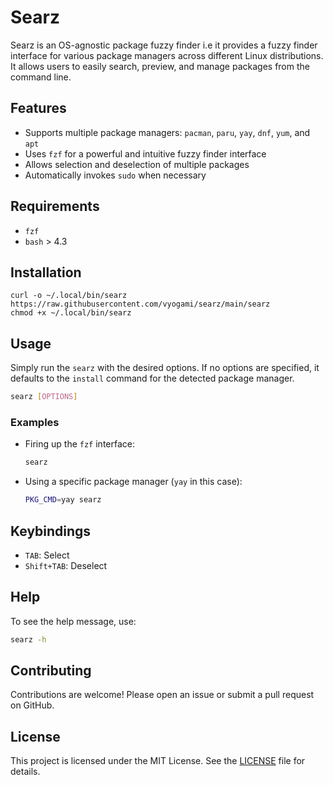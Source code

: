# Searz

Searz is an OS-agnostic package fuzzy finder i.e it provides a fuzzy finder interface for various package managers across different Linux distributions. It allows users to easily search, preview, and manage packages from the command line.

## Features

- Supports multiple package managers: `pacman`, `paru`, `yay`, `dnf`, `yum`, and `apt`
- Uses `fzf` for a powerful and intuitive fuzzy finder interface
- Allows selection and deselection of multiple packages
- Automatically invokes `sudo` when necessary

## Requirements

- `fzf`
- `bash` > 4.3

## Installation

```shell
curl -o ~/.local/bin/searz https://raw.githubusercontent.com/vyogami/searz/main/searz
chmod +x ~/.local/bin/searz
```

## Usage

Simply run the `searz` with the desired options. If no options are specified, it defaults to the `install` command for the detected package manager.

```sh
searz [OPTIONS]
```

### Examples

- Firing up the `fzf` interface:

  ```sh
  searz
  ```

- Using a specific package manager (`yay` in this case):

  ```sh
  PKG_CMD=yay searz
  ```

## Keybindings

- `TAB`: Select
- `Shift+TAB`: Deselect

## Help

To see the help message, use:

```sh
searz -h
```

## Contributing

Contributions are welcome! Please open an issue or submit a pull request on GitHub.

## License

This project is licensed under the MIT License. See the [LICENSE](LICENSE) file for details.
